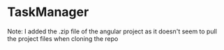 # TaskManager

Note: I added the .zip file of the angular project as it doesn't seem to pull the project files when cloning the repo
